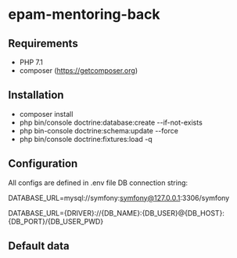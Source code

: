 # epam-mentoring-back

## Requirements
- PHP 7.1
- composer (https://getcomposer.org)

## Installation
- composer install
- php bin/console doctrine:database:create --if-not-exists
- php bin-console doctrine:schema:update --force
- php bin/console doctrine:fixtures:load -q

## Configuration
All configs are defined in .env file
DB connection string:

DATABASE_URL=mysql://symfony:symfony@127.0.0.1:3306/symfony

DATABASE_URL={DRIVER}://{DB_NAME}:{DB_USER}@{DB_HOST}:{DB_PORT}/{DB_USER_PWD}


## Default data

